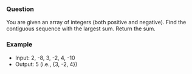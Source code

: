 ### Question

You are given an array of integers (both positive and negative). Find the contiguous sequence with the largest sum. Return the sum.

### Example

- Input: 2, -8, 3, -2, 4, -10
- Output: 5 (i.e., {3, -2, 4})
